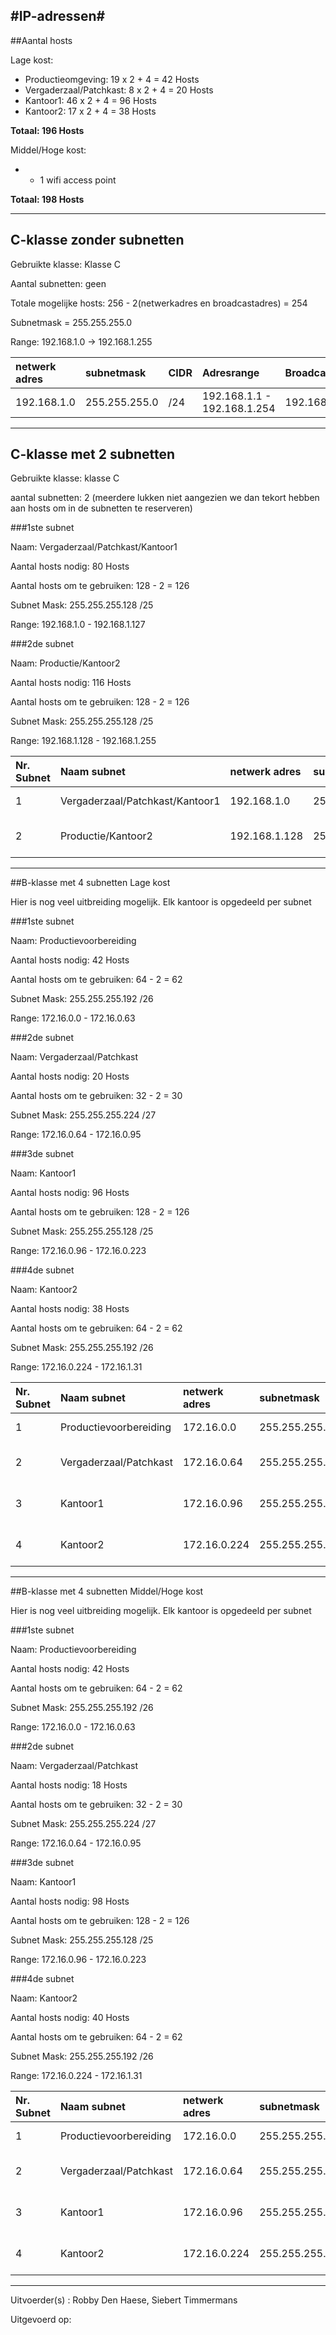 #IP-adressen#
----

##Aantal hosts 

Lage kost: 

- Productieomgeving: 19 x 2 + 4 = 42 Hosts 
- Vergaderzaal/Patchkast: 8 x 2 + 4 = 20 Hosts
- Kantoor1: 46 x 2 + 4 = 96 Hosts
- Kantoor2: 17 x 2 + 4 = 38 Hosts

**Totaal: 196 Hosts**

Middel/Hoge kost: 

- + 1 wifi access point

**Totaal: 198 Hosts**

-------
## C-klasse zonder subnetten

Gebruikte klasse: Klasse C

Aantal subnetten: geen 
 
Totale mogelijke hosts: 256 - 2(netwerkadres en broadcastadres) = 254 

Subnetmask = 255.255.255.0

Range: 192.168.1.0 -> 192.168.1.255 

| netwerk adres | subnetmask | CIDR | Adresrange | Broadcast | #hosts | 
|:--|:--|:--|:--|:--|:--|
| 192.168.1.0 | 255.255.255.0 | /24 | 192.168.1.1 - 192.168.1.254 | 192.168.1.255 | 254 | 

----------
## C-klasse met 2 subnetten

Gebruikte klasse: klasse C 

aantal subnetten: 2 (meerdere lukken niet aangezien we dan tekort hebben aan hosts om in de subnetten te reserveren)

###1ste subnet

Naam: Vergaderzaal/Patchkast/Kantoor1

Aantal hosts nodig: 80 Hosts

Aantal hosts om te gebruiken: 128 - 2 = 126

Subnet Mask: 255.255.255.128 /25

Range: 192.168.1.0 - 192.168.1.127

###2de subnet

Naam: Productie/Kantoor2

Aantal hosts nodig: 116 Hosts

Aantal hosts om te gebruiken: 128 - 2 = 126

Subnet Mask: 255.255.255.128 /25

Range: 192.168.1.128 - 192.168.1.255


| Nr. Subnet | Naam subnet | netwerk adres | subnetmask | CIDR | Adresrange | Broadcast | #hosts | 
|:--|:--|:--|:--|:--|:--|:--|:--|
|1|Vergaderzaal/Patchkast/Kantoor1| 192.168.1.0 | 255.255.255.128 | /25 | 192.168.1.1 - 192.168.1.126 | 192.168.1.127 | 126 | 
|2|Productie/Kantoor2| 192.168.1.128 | 255.255.255.128 | /25 | 192.168.1.129 - 192.168.1.254 | 192.168.1.255 | 126 | 

------------

##B-klasse met 4 subnetten Lage kost

Hier is nog veel uitbreiding mogelijk. Elk kantoor is opgedeeld per subnet

###1ste subnet

Naam: Productievoorbereiding

Aantal hosts nodig: 42 Hosts

Aantal hosts om te gebruiken: 64 - 2 = 62

Subnet Mask: 255.255.255.192 /26

Range: 172.16.0.0 - 172.16.0.63

###2de subnet

Naam: Vergaderzaal/Patchkast

Aantal hosts nodig: 20 Hosts

Aantal hosts om te gebruiken: 32 - 2 = 30

Subnet Mask: 255.255.255.224 /27

Range: 172.16.0.64 - 172.16.0.95

###3de subnet

Naam: Kantoor1

Aantal hosts nodig: 96 Hosts

Aantal hosts om te gebruiken: 128 - 2 = 126

Subnet Mask: 255.255.255.128 /25

Range: 172.16.0.96 - 172.16.0.223

###4de subnet

Naam: Kantoor2

Aantal hosts nodig: 38 Hosts

Aantal hosts om te gebruiken: 64 - 2 = 62

Subnet Mask: 255.255.255.192 /26

Range: 172.16.0.224 - 172.16.1.31

| Nr. Subnet | Naam subnet | netwerk adres | subnetmask | CIDR | Adresrange | Broadcast | #hosts | 
|:--|:--|:--|:--|:--|:--|:--|:--|
|1|Productievoorbereiding| 172.16.0.0 | 255.255.255.192 | /26 | 172.16.0.1 - 172.16.0.62 | 172.16.0.63 | 62 | 
|2|Vergaderzaal/Patchkast| 172.16.0.64 | 255.255.255.224 | /27 | 172.16.0.65 - 172.16.0.94 | 172.16.0.95 | 30 | 
|3|Kantoor1| 172.16.0.96 | 255.255.255.128 | /25 | 172.16.0.97 - 172.16.0.222 | 172.16.0.223 | 126 |
|4|Kantoor2| 172.16.0.224 | 255.255.255.192 | /26 | 172.16.0.225 - 172.16.1.30 | 172.16.1.31 | 62 |  

------------

##B-klasse met 4 subnetten Middel/Hoge kost

Hier is nog veel uitbreiding mogelijk. Elk kantoor is opgedeeld per subnet

###1ste subnet

Naam: Productievoorbereiding

Aantal hosts nodig: 42 Hosts

Aantal hosts om te gebruiken: 64 - 2 = 62

Subnet Mask: 255.255.255.192 /26

Range: 172.16.0.0 - 172.16.0.63

###2de subnet

Naam: Vergaderzaal/Patchkast

Aantal hosts nodig: 18 Hosts

Aantal hosts om te gebruiken: 32 - 2 = 30

Subnet Mask: 255.255.255.224 /27

Range: 172.16.0.64 - 172.16.0.95

###3de subnet

Naam: Kantoor1

Aantal hosts nodig: 98 Hosts

Aantal hosts om te gebruiken: 128 - 2 = 126

Subnet Mask: 255.255.255.128 /25

Range: 172.16.0.96 - 172.16.0.223

###4de subnet

Naam: Kantoor2

Aantal hosts nodig: 40 Hosts

Aantal hosts om te gebruiken: 64 - 2 = 62

Subnet Mask: 255.255.255.192 /26

Range: 172.16.0.224 - 172.16.1.31

| Nr. Subnet | Naam subnet | netwerk adres | subnetmask | CIDR | Adresrange | Broadcast | #hosts | 
|:--|:--|:--|:--|:--|:--|:--|:--|
|1|Productievoorbereiding| 172.16.0.0 | 255.255.255.192 | /26 | 172.16.0.1 - 172.16.0.62 | 172.16.0.63 | 62 | 
|2|Vergaderzaal/Patchkast| 172.16.0.64 | 255.255.255.224 | /27 | 172.16.0.65 - 172.16.0.94 | 172.16.0.95 | 30 | 
|3|Kantoor1| 172.16.0.96 | 255.255.255.128 | /25 | 172.16.0.97 - 172.16.0.222 | 172.16.0.223 | 126 |
|4|Kantoor2| 172.16.0.224 | 255.255.255.192 | /26 | 172.16.0.225 - 172.16.1.30 | 172.16.1.31 | 62 |  

--------
Uitvoerder(s) : Robby Den Haese, Siebert Timmermans

Uitgevoerd op:



